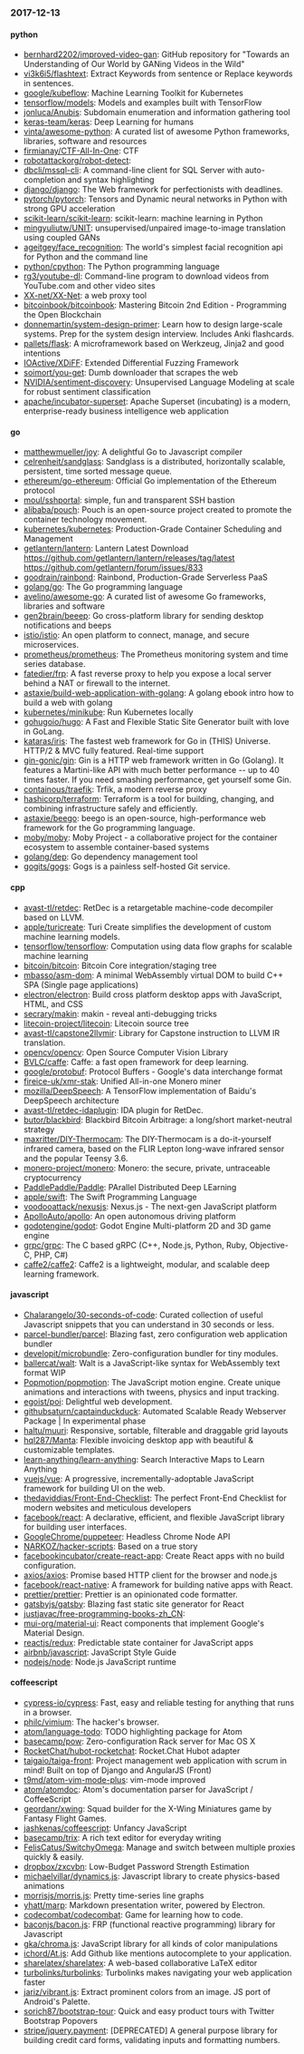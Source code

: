 ### 2017-12-13

#### python
* [bernhard2202/improved-video-gan](https://github.com/bernhard2202/improved-video-gan): GitHub repository for "Towards an Understanding of Our World by GANing Videos in the Wild"
* [vi3k6i5/flashtext](https://github.com/vi3k6i5/flashtext): Extract Keywords from sentence or Replace keywords in sentences.
* [google/kubeflow](https://github.com/google/kubeflow): Machine Learning Toolkit for Kubernetes
* [tensorflow/models](https://github.com/tensorflow/models): Models and examples built with TensorFlow
* [jonluca/Anubis](https://github.com/jonluca/Anubis): Subdomain enumeration and information gathering tool
* [keras-team/keras](https://github.com/keras-team/keras): Deep Learning for humans
* [vinta/awesome-python](https://github.com/vinta/awesome-python): A curated list of awesome Python frameworks, libraries, software and resources
* [firmianay/CTF-All-In-One](https://github.com/firmianay/CTF-All-In-One):  CTF 
* [robotattackorg/robot-detect](https://github.com/robotattackorg/robot-detect): 
* [dbcli/mssql-cli](https://github.com/dbcli/mssql-cli): A command-line client for SQL Server with auto-completion and syntax highlighting
* [django/django](https://github.com/django/django): The Web framework for perfectionists with deadlines.
* [pytorch/pytorch](https://github.com/pytorch/pytorch): Tensors and Dynamic neural networks in Python with strong GPU acceleration
* [scikit-learn/scikit-learn](https://github.com/scikit-learn/scikit-learn): scikit-learn: machine learning in Python
* [mingyuliutw/UNIT](https://github.com/mingyuliutw/UNIT): unsupervised/unpaired image-to-image translation using coupled GANs
* [ageitgey/face_recognition](https://github.com/ageitgey/face_recognition): The world's simplest facial recognition api for Python and the command line
* [python/cpython](https://github.com/python/cpython): The Python programming language
* [rg3/youtube-dl](https://github.com/rg3/youtube-dl): Command-line program to download videos from YouTube.com and other video sites
* [XX-net/XX-Net](https://github.com/XX-net/XX-Net): a web proxy tool
* [bitcoinbook/bitcoinbook](https://github.com/bitcoinbook/bitcoinbook): Mastering Bitcoin 2nd Edition - Programming the Open Blockchain
* [donnemartin/system-design-primer](https://github.com/donnemartin/system-design-primer): Learn how to design large-scale systems. Prep for the system design interview. Includes Anki flashcards.
* [pallets/flask](https://github.com/pallets/flask): A microframework based on Werkzeug, Jinja2 and good intentions
* [IOActive/XDiFF](https://github.com/IOActive/XDiFF): Extended Differential Fuzzing Framework
* [soimort/you-get](https://github.com/soimort/you-get):  Dumb downloader that scrapes the web
* [NVIDIA/sentiment-discovery](https://github.com/NVIDIA/sentiment-discovery): Unsupervised Language Modeling at scale for robust sentiment classification
* [apache/incubator-superset](https://github.com/apache/incubator-superset): Apache Superset (incubating) is a modern, enterprise-ready business intelligence web application

#### go
* [matthewmueller/joy](https://github.com/matthewmueller/joy): A delightful Go to Javascript compiler
* [celrenheit/sandglass](https://github.com/celrenheit/sandglass): Sandglass is a distributed, horizontally scalable, persistent, time sorted message queue.
* [ethereum/go-ethereum](https://github.com/ethereum/go-ethereum): Official Go implementation of the Ethereum protocol
* [moul/sshportal](https://github.com/moul/sshportal):  simple, fun and transparent SSH bastion
* [alibaba/pouch](https://github.com/alibaba/pouch): Pouch is an open-source project created to promote the container technology movement.
* [kubernetes/kubernetes](https://github.com/kubernetes/kubernetes): Production-Grade Container Scheduling and Management
* [getlantern/lantern](https://github.com/getlantern/lantern): Lantern Latest Download https://github.com/getlantern/lantern/releases/tag/latest  https://github.com/getlantern/forum/issues/833 
* [goodrain/rainbond](https://github.com/goodrain/rainbond): Rainbond, Production-Grade Serverless PaaS
* [golang/go](https://github.com/golang/go): The Go programming language
* [avelino/awesome-go](https://github.com/avelino/awesome-go): A curated list of awesome Go frameworks, libraries and software
* [gen2brain/beeep](https://github.com/gen2brain/beeep): Go cross-platform library for sending desktop notifications and beeps
* [istio/istio](https://github.com/istio/istio): An open platform to connect, manage, and secure microservices.
* [prometheus/prometheus](https://github.com/prometheus/prometheus): The Prometheus monitoring system and time series database.
* [fatedier/frp](https://github.com/fatedier/frp): A fast reverse proxy to help you expose a local server behind a NAT or firewall to the internet.
* [astaxie/build-web-application-with-golang](https://github.com/astaxie/build-web-application-with-golang): A golang ebook intro how to build a web with golang
* [kubernetes/minikube](https://github.com/kubernetes/minikube): Run Kubernetes locally
* [gohugoio/hugo](https://github.com/gohugoio/hugo): A Fast and Flexible Static Site Generator built with love in GoLang.
* [kataras/iris](https://github.com/kataras/iris): The fastest web framework for Go in (THIS) Universe. HTTP/2 & MVC fully featured.  Real-time support
* [gin-gonic/gin](https://github.com/gin-gonic/gin): Gin is a HTTP web framework written in Go (Golang). It features a Martini-like API with much better performance -- up to 40 times faster. If you need smashing performance, get yourself some Gin.
* [containous/traefik](https://github.com/containous/traefik): Trfik, a modern reverse proxy
* [hashicorp/terraform](https://github.com/hashicorp/terraform): Terraform is a tool for building, changing, and combining infrastructure safely and efficiently.
* [astaxie/beego](https://github.com/astaxie/beego): beego is an open-source, high-performance web framework for the Go programming language.
* [moby/moby](https://github.com/moby/moby): Moby Project - a collaborative project for the container ecosystem to assemble container-based systems
* [golang/dep](https://github.com/golang/dep): Go dependency management tool
* [gogits/gogs](https://github.com/gogits/gogs): Gogs is a painless self-hosted Git service.

#### cpp
* [avast-tl/retdec](https://github.com/avast-tl/retdec): RetDec is a retargetable machine-code decompiler based on LLVM.
* [apple/turicreate](https://github.com/apple/turicreate): Turi Create simplifies the development of custom machine learning models.
* [tensorflow/tensorflow](https://github.com/tensorflow/tensorflow): Computation using data flow graphs for scalable machine learning
* [bitcoin/bitcoin](https://github.com/bitcoin/bitcoin): Bitcoin Core integration/staging tree
* [mbasso/asm-dom](https://github.com/mbasso/asm-dom): A minimal WebAssembly virtual DOM to build C++ SPA (Single page applications)
* [electron/electron](https://github.com/electron/electron): Build cross platform desktop apps with JavaScript, HTML, and CSS
* [secrary/makin](https://github.com/secrary/makin): makin - reveal anti-debugging tricks
* [litecoin-project/litecoin](https://github.com/litecoin-project/litecoin): Litecoin source tree
* [avast-tl/capstone2llvmir](https://github.com/avast-tl/capstone2llvmir): Library for Capstone instruction to LLVM IR translation.
* [opencv/opencv](https://github.com/opencv/opencv): Open Source Computer Vision Library
* [BVLC/caffe](https://github.com/BVLC/caffe): Caffe: a fast open framework for deep learning.
* [google/protobuf](https://github.com/google/protobuf): Protocol Buffers - Google's data interchange format
* [fireice-uk/xmr-stak](https://github.com/fireice-uk/xmr-stak): Unified All-in-one Monero miner
* [mozilla/DeepSpeech](https://github.com/mozilla/DeepSpeech): A TensorFlow implementation of Baidu's DeepSpeech architecture
* [avast-tl/retdec-idaplugin](https://github.com/avast-tl/retdec-idaplugin): IDA plugin for RetDec.
* [butor/blackbird](https://github.com/butor/blackbird): Blackbird Bitcoin Arbitrage: a long/short market-neutral strategy
* [maxritter/DIY-Thermocam](https://github.com/maxritter/DIY-Thermocam): The DIY-Thermocam is a do-it-yourself infrared camera, based on the FLIR Lepton long-wave infrared sensor and the popular Teensy 3.6.
* [monero-project/monero](https://github.com/monero-project/monero): Monero: the secure, private, untraceable cryptocurrency
* [PaddlePaddle/Paddle](https://github.com/PaddlePaddle/Paddle): PArallel Distributed Deep LEarning
* [apple/swift](https://github.com/apple/swift): The Swift Programming Language
* [voodooattack/nexusjs](https://github.com/voodooattack/nexusjs): Nexus.js - The next-gen JavaScript platform
* [ApolloAuto/apollo](https://github.com/ApolloAuto/apollo): An open autonomous driving platform
* [godotengine/godot](https://github.com/godotengine/godot): Godot Engine  Multi-platform 2D and 3D game engine
* [grpc/grpc](https://github.com/grpc/grpc): The C based gRPC (C++, Node.js, Python, Ruby, Objective-C, PHP, C#)
* [caffe2/caffe2](https://github.com/caffe2/caffe2): Caffe2 is a lightweight, modular, and scalable deep learning framework.

#### javascript
* [Chalarangelo/30-seconds-of-code](https://github.com/Chalarangelo/30-seconds-of-code): Curated collection of useful Javascript snippets that you can understand in 30 seconds or less.
* [parcel-bundler/parcel](https://github.com/parcel-bundler/parcel):  Blazing fast, zero configuration web application bundler
* [developit/microbundle](https://github.com/developit/microbundle):  Zero-configuration bundler for tiny modules.
* [ballercat/walt](https://github.com/ballercat/walt):  Walt is a JavaScript-like syntax for WebAssembly text format  WIP 
* [Popmotion/popmotion](https://github.com/Popmotion/popmotion): The JavaScript motion engine. Create unique animations and interactions with tweens, physics and input tracking.
* [egoist/poi](https://github.com/egoist/poi):  Delightful web development.
* [githubsaturn/captainduckduck](https://github.com/githubsaturn/captainduckduck): Automated Scalable Ready Webserver Package | In experimental phase
* [haltu/muuri](https://github.com/haltu/muuri): Responsive, sortable, filterable and draggable grid layouts
* [hql287/Manta](https://github.com/hql287/Manta):  Flexible invoicing desktop app with beautiful & customizable templates.
* [learn-anything/learn-anything](https://github.com/learn-anything/learn-anything):  Search Interactive Maps to Learn Anything
* [vuejs/vue](https://github.com/vuejs/vue): A progressive, incrementally-adoptable JavaScript framework for building UI on the web.
* [thedaviddias/Front-End-Checklist](https://github.com/thedaviddias/Front-End-Checklist):  The perfect Front-End Checklist for modern websites and meticulous developers
* [facebook/react](https://github.com/facebook/react): A declarative, efficient, and flexible JavaScript library for building user interfaces.
* [GoogleChrome/puppeteer](https://github.com/GoogleChrome/puppeteer): Headless Chrome Node API
* [NARKOZ/hacker-scripts](https://github.com/NARKOZ/hacker-scripts): Based on a true story
* [facebookincubator/create-react-app](https://github.com/facebookincubator/create-react-app): Create React apps with no build configuration.
* [axios/axios](https://github.com/axios/axios): Promise based HTTP client for the browser and node.js
* [facebook/react-native](https://github.com/facebook/react-native): A framework for building native apps with React.
* [prettier/prettier](https://github.com/prettier/prettier): Prettier is an opinionated code formatter.
* [gatsbyjs/gatsby](https://github.com/gatsbyjs/gatsby):  Blazing fast static site generator for React
* [justjavac/free-programming-books-zh_CN](https://github.com/justjavac/free-programming-books-zh_CN):  
* [mui-org/material-ui](https://github.com/mui-org/material-ui): React components that implement Google's Material Design.
* [reactjs/redux](https://github.com/reactjs/redux): Predictable state container for JavaScript apps
* [airbnb/javascript](https://github.com/airbnb/javascript): JavaScript Style Guide
* [nodejs/node](https://github.com/nodejs/node): Node.js JavaScript runtime 

#### coffeescript
* [cypress-io/cypress](https://github.com/cypress-io/cypress): Fast, easy and reliable testing for anything that runs in a browser.
* [philc/vimium](https://github.com/philc/vimium): The hacker's browser.
* [atom/language-todo](https://github.com/atom/language-todo): TODO highlighting package for Atom
* [basecamp/pow](https://github.com/basecamp/pow): Zero-configuration Rack server for Mac OS X
* [RocketChat/hubot-rocketchat](https://github.com/RocketChat/hubot-rocketchat): Rocket.Chat Hubot adapter
* [taigaio/taiga-front](https://github.com/taigaio/taiga-front): Project management web application with scrum in mind! Built on top of Django and AngularJS (Front)
* [t9md/atom-vim-mode-plus](https://github.com/t9md/atom-vim-mode-plus): vim-mode improved
* [atom/atomdoc](https://github.com/atom/atomdoc): Atom's documentation parser for JavaScript / CoffeeScript
* [geordanr/xwing](https://github.com/geordanr/xwing): Squad builder for the X-Wing Miniatures game by Fantasy Flight Games.
* [jashkenas/coffeescript](https://github.com/jashkenas/coffeescript): Unfancy JavaScript
* [basecamp/trix](https://github.com/basecamp/trix): A rich text editor for everyday writing
* [FelisCatus/SwitchyOmega](https://github.com/FelisCatus/SwitchyOmega): Manage and switch between multiple proxies quickly & easily.
* [dropbox/zxcvbn](https://github.com/dropbox/zxcvbn): Low-Budget Password Strength Estimation
* [michaelvillar/dynamics.js](https://github.com/michaelvillar/dynamics.js): Javascript library to create physics-based animations
* [morrisjs/morris.js](https://github.com/morrisjs/morris.js): Pretty time-series line graphs
* [yhatt/marp](https://github.com/yhatt/marp): Markdown presentation writer, powered by Electron.
* [codecombat/codecombat](https://github.com/codecombat/codecombat): Game for learning how to code.
* [baconjs/bacon.js](https://github.com/baconjs/bacon.js): FRP (functional reactive programming) library for Javascript
* [gka/chroma.js](https://github.com/gka/chroma.js): JavaScript library for all kinds of color manipulations
* [ichord/At.js](https://github.com/ichord/At.js): Add Github like mentions autocomplete to your application.
* [sharelatex/sharelatex](https://github.com/sharelatex/sharelatex): A web-based collaborative LaTeX editor
* [turbolinks/turbolinks](https://github.com/turbolinks/turbolinks): Turbolinks makes navigating your web application faster
* [jariz/vibrant.js](https://github.com/jariz/vibrant.js): Extract prominent colors from an image. JS port of Android's Palette.
* [sorich87/bootstrap-tour](https://github.com/sorich87/bootstrap-tour): Quick and easy product tours with Twitter Bootstrap Popovers
* [stripe/jquery.payment](https://github.com/stripe/jquery.payment): [DEPRECATED] A general purpose library for building credit card forms, validating inputs and formatting numbers.
